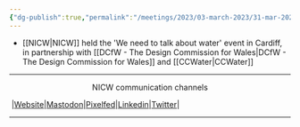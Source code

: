```yaml
---
{"dg-publish":true,"permalink":"/meetings/2023/03-march-2023/31-mar-2023/"}
---
```



- [[NICW\|NICW]] held the 'We need to talk about water' event in Cardiff, in partnership with [[DCfW - The Design Commission for Wales\|DCfW - The Design Commission for Wales]] and [[CCWater\|CCWater]]


***
<p style="text-align: center;">NICW communication channels</p>

󠁧 |[Website](https://nationalinfrastructurecommission.wales)|[Mastodon](https://toot.wales/@NICW)|[Pixelfed](https://pix.toot.wales/NICW)|[Linkedin](https://www.linkedin.com/company/26268509/)|[Twitter](https://twitter.com/InfraCommCymru)|
***
